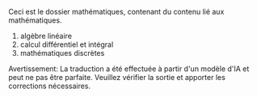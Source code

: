 Ceci est le dossier mathématiques, contenant du contenu lié aux mathématiques.
1. algèbre linéaire
2. calcul différentiel et intégral
3. mathématiques discrètes


Avertissement: La traduction a été effectuée à partir d'un modèle d'IA et peut ne pas être parfaite. Veuillez vérifier la sortie et apporter les corrections nécessaires.